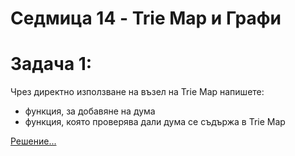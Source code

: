 # Седмица 14 - Trie Map и Графи

Задача 1:
=
Чрез директно използване на възел на Trie Map напишете:
- функция, за добавяне на дума
- функция, която проверява дали дума се съдържа в Trie Map

[Решение...](https://github.com/AleksandrinaKovachka/Data-structures-and-algorithms/blob/main/Week14/Task1)
